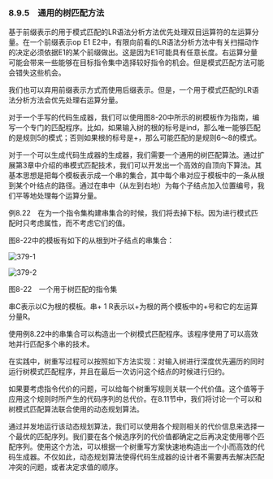 ### 8.9.5　通用的树匹配方法

基于前缀表示的用于模式匹配的LR语法分析方法优先处理双目运算符的左运算分量。在一个前缀表示op E1 E2中，有限向前看的LR语法分析方法中有关扫描动作的决定必须依据E1的某个前缀做出。这是因为E1可能具有任意长度。右运算分量可能会带来一些能够在目标指令集中选择较好指令的机会。但是模式匹配方法可能会错失这些机会。

我们也可以弃用前缀表示方式而使用后缀表示。但是，一个用于模式匹配的LR语法分析方法会优先处理右运算分量。

对于一个手写的代码生成器，我们可以使用图8-20中所示的树模板作为指南，编写一个专门的匹配程序。比如，如果输入树的根的标号是ind，那么唯一能够匹配的是规则5的模式；否则如果根的标号是+，那么可能匹配的是规则6～8的模式。

对于一个可以生成代码生成器的生成器，我们需要一个通用的树匹配算法。通过扩展第3章中介绍的串模式匹配技术，我们可以开发出一个高效的自顶向下算法。其基本思想是把每个模板表示成一个串的集合，其中每个串对应于模板中的一条从根到某个叶结点的路径。通过在串中（从左到右地）为每个子结点加入位置编号，我们平等地处理每个运算分量。

例8.22　在为一个指令集构建串集合的时候，我们将去掉下标。因为进行模式匹配时只考虑属性，而不考虑它们的值。

图8-22中的模板有如下的从根到叶子结点的串集合：

![379-1](../Images/image04611.jpeg)

![379-2](../Images/image04612.jpeg)

图8-22　一个用于树匹配的指令集

串C表示以C为根的模板。串+ 1 R表示以+为根的两个模板中的+号和它的左运算分量R。

使用例8.22中的串集合可以构造出一个树模式匹配程序。该程序使用了可以高效地并行匹配多个串的技术。

在实践中，树重写过程可以按照如下方法实现：对输入树进行深度优先遍历的同时运行树模式匹配程序，并且在最后一次访问这个结点的时候进行归约。

如果要考虑指令代价的问题，可以给每个树重写规则关联一个代价值。这个值等于应用这个规则时所产生的代码序列的总代价。在8.11节中，我们将讨论一个可以和树模式匹配算法联合使用的动态规划算法。

通过并发地运行该动态规划算法，我们可以使用各个规则相关的代价信息来选择一个最优的匹配序列。我们要在各个候选序列的代价值都确定之后再决定使用哪个匹配序列。使用这个方法，可以根据一个树重写方案快速地构造出一个小而高效的代码生成器。不仅如此，动态规划算法使得代码生成器的设计者不需要再去解决匹配冲突的问题，或者决定求值的顺序。